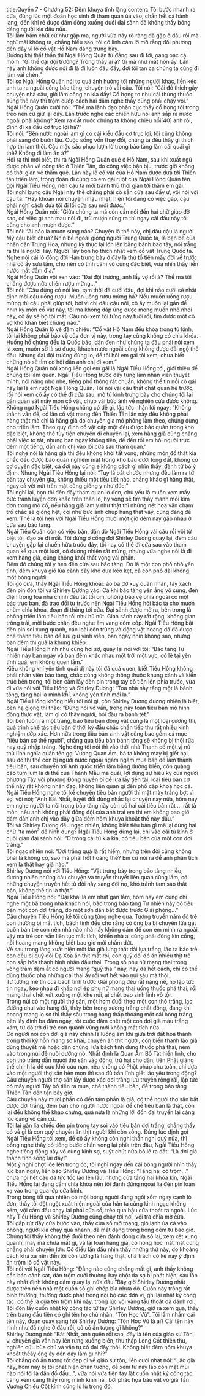 title:Quyển 7 - Chương 52: Đêm khuya tĩnh lặng
content:
Tôi bước nhanh ra cửa, đúng lúc một đoàn học sinh đi tham quan ùa vào, chắn hết cả hành lang, đến khi rẽ được đám đông xuống dưới đại sảnh đã không thấy bóng dáng người kia đâu nữa.<br>Tôi lầm bầm chửi cứ như gặp ma, người vừa nãy rõ ràng đã gặp ở đâu rồi mà nghĩ mãi không ra, chẳng hiểu sao, tôi có linh cảm lờ mờ rằng đối phương đến đây vì lô cổ vật Hồ Nam đang trưng bày.<br>Đương khi thất thần thì Ngải Hồng Quân từ đằng sau đi tới, oang oác cái mồm: “Gì thế đại đội trưởng? Trông thấy ai à? Gì mà như mất hồn ấy. Lần này anh không được nói đi là đi luôn đâu đấy, đợi tôi tan ca chúng ta cùng đi làm vài chén.”<br>Tôi sợ Ngải Hồng Quân nói to quá ảnh hưởng tới những người khác, liền kéo anh ta ra ngoài cổng bảo tàng, chuyện trò vài câu. Tôi nói: “Cái đồ thích gây chuyện nhà cậu, giờ làm công an kia đấy! Cổ họng to như cái thùng thuốc súng thế này thì trộm cướp cách hai dặm nghe thấy cũng phải chạy vội.”<br>Ngải Hồng Quân cười nói: “Thế mà lãnh đạo phân cục thấy cổ họng tôi trong trẻo nên cứ giữ lại đấy. Lần trước nghe các chiến hữu nói anh sắp ra nước ngoài phải không? Xem ra đất nước chúng ta không chiêu nổi[40] anh rồi, định đi xa đầu cơ trục lợi hả?”<br>Tôi nói: “Bên nước ngoài làm gì có cái kiểu đầu cơ trục lợi, tôi cũng không phải sang đó buôn lậu. Cuộc sống vốn thay đổi, chúng ta đều thấy gì thích hợp thì làm thôi. Cậu mặc sắc phục lượn lờ trong bảo tàng làm cái quái gì thế? Không đi làm ăn à?”<br>Hỏi ra thì mới biết, thì ra Ngải Hồng Quân quê ở Hồ Nam, sau khi xuất ngũ được phân về công tác ở Thiên Tân, do công việc bận bịu, trước giờ không có thời gian về thăm quê. Lần này lô cổ vật của Hồ Nam được đưa tới Thiên tân triển lãm, trong đoàn đi cùng có em gái ruột của Ngải Hồng Quân tên gọi Ngải Tiểu Hồng, nên cậu ta mới tranh thủ thời gian tới thăm em gái.<br>Tôi nghĩ bụng cậu Ngải này thế chẳng phải có sẵn cửa sau đấy ư, vội nói với cậu ta: “Hãy khoan nói chuyện nhậu nhẹt, hiện tôi đang có việc gấp, cậu phải nghĩ cách đưa tôi đi lối cửa sau mới được.”<br>Ngải Hồng Quân nói: “Giữa chúng ta mà còn cần nói đến hai chữ giúp đỡ sao, có việc gì anh mau nói đi, trừ mượn súng ra thì ngay cái đầu này tôi cũng cho anh mượn được.”<br>Tôi nói: “Ai bảo là mượn súng nào? Chuyện là thế này, chị dâu cậu là người Mỹ cậu biết chưa? Nhìn bề ngoài giống người Trung Quốc ta, là bạn bè của nhân dân Trung Hoa, nhưng kỳ thực lại lớn lên bằng bánh bao tây, nói trắng ra thì là người Tây. Người Tây bọn họ thích nhất xem cổ vật Trung Quốc ta. Nghe nói cái lò đồng đời Hán trưng bày ở đây là thứ tổ tiên mấy đời về trước nhà cô ấy sưu tầm, cho nên có tình cảm vô cùng đặc biệt, vừa nhìn thấy liền nước mắt đầm đìa.”<br>Ngải Hồng Quân vội xen vào: “Đại đội trưởng, anh lấy vợ rồi à? Thế mà tôi chẳng được nửa chén rượu mừng…”<br>Tôi nói: “Cậu đừng có nói léo, tạm thời đã cưới đâu, đợi khi nào cưới sẽ nhất định mời cậu uống rượu. Muốn uống rượu mừng hả? Nếu muốn uống rượu mừng thì cậu phải giúp tôi, bởi vì chị dâu cậu nói, cô ấy muốn lại gần để nhìn kỹ món cổ vật này, tôi mà không đáp ứng được mong muốn nhỏ nhoi này, cô ấy sẽ bỏ tôi mất. Cậu nói xem tôi từng này tuôi rồi, tìm được một cô vợ khó khăn biết chừng nào.”<br>Ngải Hồng Quân lộ vẻ đăm chiêu: “Cổ vật Hồ Nam đều khóa trong tủ kính, tôi lại không phải bảo vệ của đơn vị này, trong tay cũng không có chìa khóa. Huống hồ chúng đều là Quốc bảo, dân đen như chúng ta đâu phải nói xem là xem, muốn sờ là sờ được, khách nước ngoài cũng không được đãi ngộ thế đâu. Nhưng đại đội trưởng đừng lo, để tôi hỏi em gái tôi xem, chưa biết chừng nó sẽ tìm cơ hội dẫn anh chị đi xem.”<br>Ngải Hồng Quân nói xong liền gọi em gái là Ngải Tiểu Hồng tới, giới thiệu để chúng tôi làm quen. Ngải Tiểu Hồng trước đây từng làm nhân viên thuyết mình, nói năng nhỏ nhẹ, tiếng phổ thông rất chuẩn, không thể tin nổi cô gái này lại là em ruột Ngải Hồng Quân. Tôi nói vài câu thắt chặt quan hệ trước, rồi hỏi xem cô ấy có thể đi cửa sau, mở tủ kính trưng bày cho chúng tôi lại gần quan sát mấy món cổ vật, chụp vài bức ảnh về nghiên cứu được không.<br>Không ngờ Ngải Tiểu Hồng chẳng có dễ gì, lập tức nhận lời ngay: “Không thành vấn đề, có lần cổ vật mang đến Thiên Tân lần này đều không phải hàng thật mà chỉ là hàng giả do chuyên gia mô phỏng làm theo, chúng dùng cho triển lãm. Theo quy định cổ vật cấp một đều được bảo quản trong kho đặc biệt, không thể tùy tiện chuyển đi chuyển lại, xem hàng giả cũng chẳng phải việc to tát, nhưng ban ngày không tiện, để đến tối em hỏi người trực đêm một tiếng, dẫn anh chị vào lối cửa sau tham quan.”<br>Tôi nghe nói là hàng giả thì đều không khỏi tất vọng, những món đồ thật kia chắc đều được bảo quản nghiêm mật trong kho báu dưới lòng đất, không có cơ duyên đặc biệt, cả đời này cũng e không cách gì nhìn thấy, đành từ bỏ ý định. Nhưng Ngải Tiểu Hồng lại nói: “Tuy là bắt chước nhưng đều làm ra từ bàn tay chuyên gia, không thiếu một tiểu tiết nào, chẳng khác gì hàng thật, ngay cả vết nứt trên mặt cũng giống y như đúc.”<br>Tôi nghĩ lại, bọn tôi đến đây tham quan lò đơn, chủ yếu là muốn xem mấy bức tranh luyện đơn khắc trên thân lò, hy vọng sẽ tìm thấy manh mối kim đơn trong mộ cổ, nếu hàng giả làm y như thật thì những nét hoa văn chạm trổ chắc sẽ giống hệt, coi như bức ảnh chụp hàng thật vậy, cũng đáng để xem. Thế là tôi hẹn với Ngải Tiểu Hồng mười một giờ đêm nay gặp nhau ở cửa sau bảo tàng.<br>Ngải Tiểu Quân còn có việc bận, dặn dò Ngải Tiểu Hồng vài câu rồi vội từ biệt tôi, đạo xe đi mất. Tôi đứng ở cổng đợi Shirley Dương quay lại, đem câu chuyện gặp lại chuến hữu trước đây, tối nay có thể đi cửa sau vào tham quan kể qua một lượt, cô đương nhiên rất mừng, nhưng vừa nghe nói là đi xem hàng giả, cũng không khỏi thất vọng vài phần.<br>Đêm đó chúng tôi y hẹn đến cửa sau bảo tàng. Đó là một con phố nhỏ yên tĩnh, đêm khuya gió lùa cành cây khô đưa kẽo kẹt, cả con phố dài không một bóng người.<br>Tôi gõ cửa, thấy Ngải Tiểu Hồng khoác áo ba đờ xuy quân nhân, tay xách đèn pin đón tôi và Shirley Dương vào. Cả khi bảo tàng yên ắng vô cùng, đèn điện trong tòa nhà chính đều tắt tối om, phòng bảo vệ phía ngoài có một bác trực ban, đã trao đổi từ trước nên Ngải Tiểu Hồng hỏi bác ta cho mượn chùm chìa khóa, đoạn đi thẳng tới cửa. Đại sảnh được mở ra, bên trong là phòng triển lãm tiêu bản tối như hũ nút. Gian sảnh này rất rộng, không gian trống trải, mỗi bước chân đều nghe âm vang côm cốp. Ngải Tiểu Hồng bật đèn pin soi xung quanh, các loài côn trùng và động vật hoang dã đã được chế thành tiêu bản để lưu giữ vĩnh viễn, ban ngày nhìn không sao, nhưng ban đêm thì quả là khủng khiếp.<br>Ngải Tiểu Hồng hình như cũng hơi sợ, quay lại nói với tôi: “Bảo tàng Tự nhiên này ban ngày và ban đêm khác nhau một trời một vực, có lẽ tại yên tĩnh quá, em không quen lắm.”<br>Kiểu không khí yên tĩnh quái dị này tôi đã quá quen, biết Tiểu Hồng không phải nhân viên bảo tàng, chắc cũng không thông thuộc khung cảnh và kiến trúc bên trong, tôi bèn cầm lấy đèn pin trong tay cô tiến lên phía trước, vừa đi vừa nói với Tiểu Hồng và Shirley Dương: “Tòa nhà này tầng một là bánh tông, tầng hai là minh khí, không yên tĩnh mới lạ.”<br>Ngãi Tiểu Hồng không hiểu tôi nói gì, còn Shirley Dương đương nhiên là biết, bèn hạ giọng thì thào: “Đừng nói vớ vẩn, trong này toàn tiêu bản mô hình động thực vật, làm gì có thây người, bói đâu ra bánh tét.”<br>Tôi bèn tuôn ra một tràng, bảo tiêu bản động vật cũng là một loại cương thi, quá trình chế tác tiêu bản ở thời kỳ đầu chắc chắn tiếp thu rất nhiều kinh nghiệm ướp xác. Hơn nữa trong tiêu bản sinh vật cũng bao gồm cả mục “tiêu bản cơ thể người”, chẳng qua tiêu bản bánh tông sẽ không bị thối rữa hay quỷ nhập tràng. Nghe ông tôi nói thì vào thời nhà Thanh có một vị nữ thủ lĩnh nghĩa quân tên gọi Vương Quan Âm, bà ta không may bị giết hại, sau đó thi thể còn bị người nước ngoài ngấm ngầm mua bán đề làm thành tiêu bản, sau chuyển tới Anh quốc triển lãm bằng đường biển, còn quảng cáo tùm lum là di thể của Thánh Mẫu ma quái, lợi dụng sự hiếu kỳ của người phương Tây với phương Đông huyền bí để lừa lấy tiền tài, loại tiêu bản cơ thể này rất không nhân đạo, không liên quan gì đến phổ cập khoa học cả.<br>Ngải Tiểu Hồng nghe tôi kể chuyện tiêu bản người thì mặt mày trắng bợt vì sợ, vội nói; “Anh Bát Nhất, tuyệt đối đừng nhắc lại chuyện này nữa, hôm nay em nghe người ta nói trong bảo tàng này còn có hai cái tiêu bản rất … rất tà môn, nếu anh không phải đồng đội của anh trai em thì em không bao giờ dám dẫn anh chị vào đây giữa đêm hôm khuya khoắt thế này đâu.”<br>Tôi và Shirley Dương đều ngạc nhiên, không biết tiêu bản gì mà lại dùng hai chữ “tà môn” để hình dung? Ngải Tiểu Hồng dừng lại, chỉ vảo cái tủ kính ở cuối gian đại sảnh nói: “Ở trong cái tủ kia kìa, có tiêu bản của một con dơi trắng.”<br>Tôi ngạc nhiên nói: “Dơi trắng quả là rất hiếm, nhưng trên đời cũng không phải là không có, sao mà phải hốt hoảng thế? Em cứ nói ra để anh phân tích xem là thật hay giả nào.”<br>Shirley Dương nói với Tiểu Hồng: “Vật trưng bày trong bảo tàng nhiều, đương nhiên những câu chuyện và truyền thuyết liên quan cũng lắm, có những chuyện truyền hết từ đời này sang đời nọ, khó tránh tam sao thất bản, không thể tin là thật.”<br>Ngải Tiểu Hồng nói: “Đại khái là em nhát gan lắm, hôm nay em cũng chỉ nghe một bà trong nhà khách nói, bảo trong bảo tàng Tự nhiên này có tiêu bản một con dơi trắng, do một sơn dân bắt được trước Giải phóng…”<br>Câu chuyện Tiểu Hồng kể tôi cũng từng nghe qua. Tương truyền năm đó trẻ con thường bị mất tích, bách tính đều cho rằng có ông ba bị chuyên lừa gạt buôn bán trẻ con nên nhà nào nhà nấy không dám để con em mình ra ngoài, vậy mà trẻ con vẫn liên tục mất tích, khiến nhà ai cũng phải đóng kín cổng, nỗi hoang mang không biết bao giờ mới chấm dứt.<br>Về sau trong làng xuất hiện một lão già lưng thắt dải lụa trắng, lão ta bảo trẻ con đều bị quỷ đói Dạ Xoa ăn thịt mất rồi, con quỷ đói đó ăn nhiều thịt trẻ con sắp hóa thành hình nhân đầu thai. Trong số phụ nữ mang thai trong vòng trăm dặm ắt có người mang “quỷ thai” này, nay đã hết cách, chỉ có thể dùng thuốc phá những cái thai ấy rồi vứt hết vào núi sâu mà thôi.<br>Tư tưởng mê tín của bách tính trước Giải phóng đều rất nặng nề, họ lập tức tin ngay, kéo nhau đi khắp nơi ép phụ nữ mang thai uống thuốc phá thai, rồi mang thai chết vứt xuống một khe núi, ại chết bao sinh linh vô tội.<br>Trong núi có một người thợ săn, một hơm đuổi theo một con thỏ trắng, lạc đường chui vào hang đá, thấy bên trong xương trắng chất đống, đang khi hoang mang lo sợ thì thấy sâu trong hang thấp thoáng một cái bóng trắng, bèn lấy đinh ba đâm ngay, rốt cuộc đâm chết một con dơi già màu trắng xám, từ đó trở đi trẻ con quanh vùng mới không mất tích nữa.<br>Có người nói con dơi già này chính là luồng ám khí giữa trời đất hóa thành trong thời kỳ hỗn mang sơ khai, chuyên ăn thịt người, còn biến thành lão già dùng thuyết mê hoặc dân chúng, lừa bách tính dùng thuốc phá thai, ném vào trong núi để nuôi dưỡng nó. Nhất định là Quan Âm Bồ Tát hiển linh, cho con thỏ trắng dẫn người thợ săn vào động, trừ hại cho dân, tiên Phật giáng thế chính là để cứu khổ cứu nạn, nếu không có Phật pháp chu toàn, chỉ dựa vào một người thợ săn hèn mọn thì sao đủ bản lĩnh giết lão yêu trong động? Câu chuyện người thợ săn lấy được xác dơi trắng lưu truyền rộng rãi, lập tức có mấy người Tây bỏ tiền ra mua, chế thành tiêu bản, để trong bảo tàng Thiên Tân đến tận bây giờ.<br>Câu chuyện này mười phần có đến tám phần là giả, có thể người thợ săn bắt được dơi trắng, đem bán cho người nước ngoài để chế tiêu bản là thật, còn lại đều không thể khảo chứng, quá nửa là những lời đồn đại truyền lại càng lúc càng vô căn cứ.<br>Tôi lại gần lia chiếc đèn pin trong tay soi vào tiêu bản dơi trắng, chẳng thấy có vẻ gì là con quỷ chuyên ăn thịt người khi còn sống. Đúng lúc định gọi Ngải Tiểu Hồng tới xem, để cô ấy không còn nghi thần nghi quỷ nữa, thì bỗng nghe thấy có tiếng bước chân vọng lại phía trên đầu, Ngải Tiểu Hồng nghe tiếng động này vô cùng kinh sợ, suýt chút nữa bò lê ra đất: “Là dơi già thành tinh sống lại đấy!”<br>Một ý nghĩ chợt lóe lên trong óc, tôi nghĩ ngay đến cái bóng người nhìn thấy lúc ban ngày, liền bảo Shirley Dương và Tiểu Hồng: “Tầng hai có trộm…” chưa nói hết câu đã tức tốc lao lên lầu, nhưng cửa tầng hai khóa kín, Ngải Tiểu Hồng lại đang cầm chìa khóa nên tôi đành đứng ngoài lia đèn pin loạn xạ vào trong qua lớp cửa kính.<br>Trong bóng tối quả nhiên có một bóng người đang ngồi xổm ngay cạnh lò đơn, thấy tôi đột ngột xuất hiện ngoài cửa hắn ta cũng kinh ngạc không kém, vội cắm đầu chạy lại phái cửa sổ, trèo qua bậu cửa thoát ra ngoài. Lúc này Tiểu Hồng và Shirley Dương cũng chạy tới nơi, vội tra chìa mở cửa.<br>Tôi gấp rút đẩy cửa bước vào, thấy cửa sổ mở toang, gió lạnh ùa cả vào phòng, người kia chạy quá nhanh, đã mất dạng trong bóng đêm từ bao giờ. Chúng tôi thấy không thể đuổi theo nên đành đóng cửa sổ lại, xem xét xung quanh, may mà chưa mất gì, vả lại toàn hàng giả, có hỏng hóc mất mát cũng chẳng phải chuyện lớn. Có điều lần đầu nhìn thấy những thứ này, do khoảng cách khá xa nên đến tôi còn tưởng là hàng thật, chả trách có kẻ nảy ý định ăn trộm lô cổ vật này.<br>Tôi nói với Ngải Tiểu Hồng: “Đằng nào cũng chẳng mất gì, anh thấy không cần báo cảnh sát, dân trộm cưới thường hay chột dạ sợ bị phát hiện, sau lần này nhất định không dám quay lại nữa đâu.”Bấy giờ Shirley Dương nhặt được trên nền nhà một cuốn sổ ghi chép bìa nhựa đỏ. Cuốn này trông rất bình thường, thường được phát trong nội bộ các đơn vị, ghi lại nhật ký công tác, có thể là của tên trộm khi nãy, trong lúc vội vàng tẩu thoát đã đánh rơi.<br>Tôi đón lấy cuốn nhật ký công tác từ tay Shirley Dương, giở ra xem qua, thấy trên trang đầu tiên có ghi tên họ chủ nhân: “Tôn Học Vũ”. Tôi lẩm nhẩm cái tên này, đoạn quay sang hỏi Shirley Dương: “Tôn Học Vũ là ai? Cái tên này hình như đã nghe ở đâu rồi, cô có ấn tượng gì không?”<br>Shirley Dương nói: “Bát Nhất, anh quên rồi sao, đây là tên của giáo sư Tôn, vị chuyên gia vẫn hay lên rừng xuống biển, thu thập Long Cốt thiên thư, nghiên cứu bùa chú và văn tự cổ đại đấy thôi. Không biết đêm hôm khuya khoắt thếày ông ấy đến đây làm gì nhỉ?”<br>Tôi chẳng có ấn tượng tốt đẹp gì về giáo sư tôn, liền cười nhạt nói: “Lão già này, hôm nay bị tôi phát hiện chân tướng, để xem từ nay lão còn mặt mũi nào nói tôi là dân đổ đấu…”, vừa nói vừa tiện tay lật cuốn nhật ký công tác, càng xem càng thấy rùng mình kinh hãi, bới phác họa báu vật vô giá Tần Vương Chiếu Cốt kính cũng lù lù trong đó.